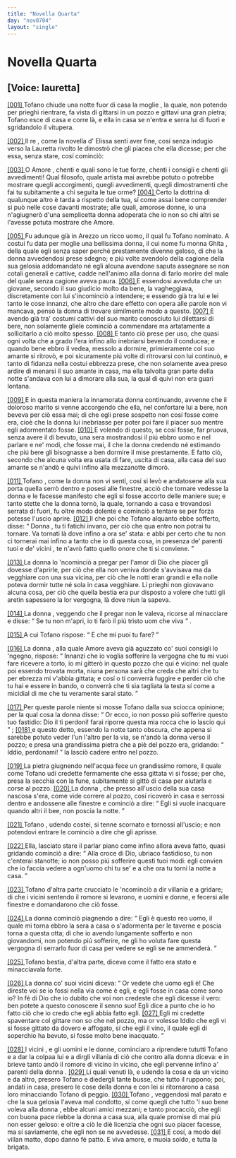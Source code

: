 ```yaml
---
title: "Novella Quarta"
day: "nov0704"
layout: "single"
---
```

<div id="nov0704" type="novella" who="lauretta">
 <h1>
  Novella Quarta
 </h1>
 <p>
  <h2>
   [Voice: lauretta]
  </h2>
 </p>
 <argument>
  <p>
   <a href="{{ site.baseurl }}enDecameron/nov0704#p07040001" id="p07040001">
    [001]
   </a>
   <name persref="tofano" type="person">
    Tofano
   </name>
   chiude una notte fuor di casa la
   <name persref="ghita" type="person">
    moglie
   </name>
   , la quale, non potendo per prieghi rientrare, fa vista di gittarsi in un pozzo e gittavi una gran pietra;
   <name persref="tofano" type="person">
    Tofano
   </name>
   esce di casa e corre l&agrave;, e ella in casa se n'entra e serra lui di fuori e sgridandolo il vitupera.
  </p>
 </argument>
 <div3 type="commentary" who="author">
  <p>
   <a href="{{ site.baseurl }}enDecameron/nov0704#p07040002" id="p07040002">
    [002]
   </a>
   <name persref="dioneo" type="person">
    Il re
   </name>
   , come la novella d'
   <name persref="elissa" type="person">
    Elissa
   </name>
   sent&iacute; aver fine, cos&iacute; senza indugio verso la
   <name persref="lauretta" type="person">
    Lauretta
   </name>
   rivolto le dimostr&ograve; che gli piacea che ella dicesse; per che essa, senza stare, cos&iacute; cominci&ograve;:
  </p>
 </div3>
 <div3 type="commentary" who="lauretta">
  <p>
   <a href="{{ site.baseurl }}enDecameron/nov0704#p07040003" id="p07040003">
    [003]
   </a>
   O
   <name persref="amore" type="person">
    Amore
   </name>
   , chenti e quali sono le tue forze, chenti i consigli e chenti gli avvedimenti! Qual filosofo, quale artista mai avrebbe potuto o potrebbe mostrare quegli accorgimenti, quegli avvedimenti, quegli dimostramenti che fai tu subitamente a chi seguita le tue orme?
   <a href="{{ site.baseurl }}enDecameron/nov0704#p07040004" id="p07040004">
    [004]
   </a>
   Certo la dottrina di qualunque altro &egrave; tarda a rispetto della tua, s&iacute; come assai bene comprender si pu&ograve; nelle cose davanti mostrate; alle quali, amorose donne, io una n'agiugner&ograve; d'una semplicetta donna adoperata che io non so chi altri se l'avesse potuta mostrare che Amore.
  </p>
 </div3>
 <p>
  <a href="{{ site.baseurl }}enDecameron/nov0704#p07040005" id="p07040005">
   [005]
  </a>
  Fu adunque gi&agrave; in
  <name placeref="arezzo" type="place">
   Arezzo
  </name>
  un ricco uomo, il qual fu
  <name persref="tofano" type="person">
   Tofano
  </name>
  nominato. A costui fu data per moglie una bellissima donna, il cui nome fu monna
  <name persref="ghita" type="person">
   Ghita
  </name>
  , della quale egli senza saper perch&eacute; prestamente divenne geloso, di che
  <name persref="ghita" type="person">
   la donna
  </name>
  avvedendosi prese sdegno; e pi&uacute; volte avendolo della cagione della sua gelosia addomandato n&eacute; egli alcuna avendone saputa assegnare se non cotali generali e cattive, cadde nell'animo alla
  <name persref="ghita" type="person">
   donna
  </name>
  di farlo morire del male del quale senza cagione aveva paura.
  <a href="{{ site.baseurl }}enDecameron/nov0704#p07040006" id="p07040006">
   [006]
  </a>
  E essendosi avveduta che un giovane, secondo il suo giudicio molto da bene, la vagheggiava, discretamente con lui s'incominci&ograve; a intendere; e essendo gi&agrave; tra lui e lei tanto le cose innanzi, che altro che dare effetto con opera alle parole non vi mancava, pens&ograve;
  <name persref="ghita" type="person">
   la donna
  </name>
  di trovare similmente modo a questo.
  <a href="{{ site.baseurl }}enDecameron/nov0704#p07040007" id="p07040007">
   [007]
  </a>
  E avendo gi&agrave; tra' costumi cattivi del suo
  <name persref="tofano" type="person">
   marito
  </name>
  conosciuto lui dilettarsi di bere, non solamente gliele cominci&ograve; a commendare ma artatamente a sollicitarlo a ci&ograve; molto spesso.
  <a href="{{ site.baseurl }}enDecameron/nov0704#p07040008" id="p07040008">
   [008]
  </a>
  E tanto ci&ograve; prese per uso, che quasi ogni volta che a grado l'era infino allo inebriarsi bevendo il conducea; e quando bene ebbro il vedea, messolo a dormire, primieramente col suo amante si ritrov&ograve;, e poi sicuramente pi&uacute; volte di ritrovarsi con lui continu&ograve;, e tanto di fidanza nella costui ebbrezza prese, che non solamente avea preso ardire di menarsi il suo amante in casa, ma ella talvolta gran parte della notte s'andava con lui a dimorare alla sua, la qual di quivi non era guari lontana.
 </p>
 <p>
  <a href="{{ site.baseurl }}enDecameron/nov0704#p07040009" id="p07040009">
   [009]
  </a>
  E in questa maniera la innamorata
  <name persref="ghita" type="person">
   donna
  </name>
  continuando, avvenne che il doloroso
  <name persref="tofano" type="person">
   marito
  </name>
  si venne accorgendo che ella, nel confortare lui a bere, non beveva per ci&ograve; essa mai; di che egli prese sospetto non cos&iacute; fosse come era, cio&egrave; che
  <name persref="ghita" type="person">
   la donna
  </name>
  lui inebriasse per poter poi fare il piacer suo mentre egli adormentato fosse.
  <a href="{{ site.baseurl }}enDecameron/nov0704#p07040010" id="p07040010">
   [010]
  </a>
  E volendo di questo, se cos&iacute; fosse, far pruova, senza avere il d&iacute; bevuto, una sera mostrandosi il pi&uacute; ebbro uomo e nel parlare e ne' modi, che fosse mai, il che
  <name persref="ghita" type="person">
   la donna
  </name>
  credendo n&eacute; estimando che pi&uacute; bere gli bisognasse a ben dormire il mise prestamente. E fatto ci&ograve;, secondo che alcuna volta era usata di fare, uscita di casa, alla casa del suo amante se n'and&ograve; e quivi infino alla mezzanotte dimor&ograve;.
 </p>
 <p>
  <a href="{{ site.baseurl }}enDecameron/nov0704#p07040011" id="p07040011">
   [011]
  </a>
  <name persref="tofano" type="person">
   Tofano
  </name>
  , come
  <name persref="ghita" type="person">
   la donna
  </name>
  non vi sent&iacute;, cos&iacute; si lev&ograve; e andatosene alla sua porta quella serr&ograve; dentro e posesi alle finestre, acci&ograve; che tornare vedesse
  <name persref="ghita" type="person">
   la donna
  </name>
  e le facesse manifesto che egli si fosse accorto delle maniere sue; e tanto stette che
  <name persref="ghita" type="person">
   la donna
  </name>
  torn&ograve;, la quale, tornando a casa e trovandosi serrata di fuori, fu oltre modo dolente e cominci&ograve; a tentare se per forza potesse l'uscio aprire.
  <a href="{{ site.baseurl }}enDecameron/nov0704#p07040012" id="p07040012">
   [012]
  </a>
  Il che poi che
  <name persref="tofano" type="person">
   Tofano
  </name>
  alquanto ebbe sofferto, disse:
  <q direct="unspecified" who="tofano">
   <name persref="ghita" type="person">
    Donna
   </name>
   , tu ti fatichi invano, per ci&ograve; che qua entro non potrai tu tornare. Va tornati l&agrave; dove infino a ora se' stata: e abbi per certo che tu non ci tornerai mai infino a tanto che io di questa cosa, in presenza de'
   <name persref="parenti-0704" type="person">
    parenti
   </name>
   tuoi e de'
   <name persref="vicini-0704" type="person">
    vicini
   </name>
   , te n'avr&ograve; fatto quello onore che ti si conviene.
  </q>
 </p>
 <p>
  <a href="{{ site.baseurl }}enDecameron/nov0704#p07040013" id="p07040013">
   [013]
  </a>
  <name persref="ghita" type="person">
   La donna
  </name>
  lo 'ncominci&ograve; a pregar per l'amor di Dio che piacer gli dovesse d'aprirle, per ci&ograve; che ella non veniva donde s'avvisava ma da vegghiare con una sua vicina, per ci&ograve; che le notti eran grandi e ella nolle poteva dormir tutte n&eacute; sola in casa vegghiare. Li prieghi non giovavano alcuna cosa, per ci&ograve; che quella bestia era pur disposto a volere che tutti gli aretin sapessero la lor vergogna, l&agrave; dove niun la sapeva.
 </p>
 <p>
  <a href="{{ site.baseurl }}enDecameron/nov0704#p07040014" id="p07040014">
   [014]
  </a>
  <name persref="ghita" type="person">
   La donna
  </name>
  , veggendo che il pregar non le valeva, ricorse al minacciare e disse:
  <q direct="unspecified" who="ghita">
   Se tu non m'apri, io ti far&ograve; il pi&uacute; tristo uom che viva
  </q>
  .
 </p>
 <p>
  <a href="{{ site.baseurl }}enDecameron/nov0704#p07040015" id="p07040015">
   [015]
  </a>
  A cui
  <name persref="tofano" type="person">
   Tofano
  </name>
  rispose:
  <q direct="unspecified" who="tofano">
   E che mi puoi tu fare?
  </q>
 </p>
 <p>
  <a href="{{ site.baseurl }}enDecameron/nov0704#p07040016" id="p07040016">
   [016]
  </a>
  <name persref="ghita" type="person">
   La donna
  </name>
  , alla quale
  <name persref="amore" type="person">
   Amore
  </name>
  aveva gi&agrave; aguzzato co' suoi consigli lo 'ngegno, rispose:
  <q direct="unspecified" who="ghita">
   Innanzi che io voglia sofferire la vergogna che tu mi vuoi fare ricevere a torto, io mi gitter&ograve; in questo pozzo che qui &egrave; vicino: nel quale poi essendo trovata morta, niuna persona sar&agrave; che creda che altri che tu per ebrezza mi v'abbia gittata; e cos&iacute; o ti converr&agrave; fuggire e perder ci&ograve; che tu hai e essere in bando, o converr&agrave; che ti sia tagliata la testa s&iacute; come a micidial di me che tu veramente sarai stato.
  </q>
 </p>
 <p>
  <a href="{{ site.baseurl }}enDecameron/nov0704#p07040017" id="p07040017">
   [017]
  </a>
  Per queste parole niente si mosse
  <name persref="tofano" type="person">
   Tofano
  </name>
  dalla sua sciocca opinione; per la qual cosa
  <name persref="ghita" type="person">
   la donna
  </name>
  disse:
  <q direct="unspecified" who="ghita">
   Or ecco, io non posso pi&uacute; sofferire questo tuo fastidio: Dio il ti perdoni! farai riporre questa mia rocca che io lascio qui
  </q>
  ;
  <a href="{{ site.baseurl }}enDecameron/nov0704#p07040018" id="p07040018">
   [018]
  </a>
  e questo detto, essendo la notte tanto obscura, che appena si sarebbe potuto veder l'un l'altro per la via, se n'and&ograve;
  <name persref="ghita" type="person">
   la donna
  </name>
  verso il pozzo; e presa una grandissima pietra che a pi&egrave; del pozzo era, gridando:
  <q direct="unspecified" who="ghita">
   Iddio, perdonami!
  </q>
  la lasci&ograve; cadere entro nel pozzo.
 </p>
 <p>
  <a href="{{ site.baseurl }}enDecameron/nov0704#p07040019" id="p07040019">
   [019]
  </a>
  La pietra giugnendo nell'acqua fece un grandissimo romore, il quale come
  <name persref="tofano" type="person">
   Tofano
  </name>
  ud&iacute; credette fermamente che essa gittata vi si fosse; per che, presa la secchia con la fune, subitamente si gitt&ograve; di casa per aiutarla e corse al pozzo.
  <a href="{{ site.baseurl }}enDecameron/nov0704#p07040020" id="p07040020">
   [020]
  </a>
  <name persref="ghita" type="person">
   La donna
  </name>
  , che presso all'uscio della sua casa nascosa s'era, come vide correre al pozzo, cos&iacute; ricover&ograve; in casa e serrossi dentro e andossene alle finestre e cominci&ograve; a dire:
  <q direct="unspecified" who="ghita">
   Egli si vuole inacquare quando altri il bee, non poscia la notte.
  </q>
 </p>
 <p>
  <a href="{{ site.baseurl }}enDecameron/nov0704#p07040021" id="p07040021">
   [021]
  </a>
  <name persref="tofano" type="person">
   Tofano
  </name>
  , udendo costei, si tenne scornato e tornossi all'uscio; e non potendovi entrare le cominci&ograve; a dire che gli aprisse.
 </p>
 <p>
  <a href="{{ site.baseurl }}enDecameron/nov0704#p07040022" id="p07040022">
   [022]
  </a>
  Ella, lasciato stare il parlar piano come infino allora aveva fatto, quasi gridando cominci&ograve; a dire:
  <q direct="unspecified" who="ghita">
   Alla croce di Dio, ubriaco fastidioso, tu non c'enterai stanotte; io non posso pi&uacute; sofferire questi tuoi modi: egli convien che io faccia vedere a ogn'uomo chi tu se' e a che ora tu torni la notte a casa.
  </q>
 </p>
 <p>
  <a href="{{ site.baseurl }}enDecameron/nov0704#p07040023" id="p07040023">
   [023]
  </a>
  <name persref="tofano" type="person">
   Tofano
  </name>
  d'altra parte crucciato le 'ncominci&ograve; a dir villania e a gridare; di che
  <name persref="vicini-0704" type="person">
   i vicini
  </name>
  sentendo il romore si levarono, e uomini e donne, e fecersi alle finestre e domandarono che ci&ograve; fosse.
 </p>
 <p>
  <a href="{{ site.baseurl }}enDecameron/nov0704#p07040024" id="p07040024">
   [024]
  </a>
  <name persref="ghita" type="person">
   La donna
  </name>
  cominci&ograve; piagnendo a dire:
  <q direct="unspecified" who="ghita">
   Egli &egrave; questo reo uomo, il quale mi torna ebbro la sera a casa o s'adormenta per le taverne e poscia torna a questa otta; di che io avendo lungamente sofferto e non giovandomi, non potendo pi&uacute; sofferire, ne gli ho voluta fare questa vergogna di serrarlo fuor di casa per vedere se egli se ne ammender&agrave;.
  </q>
 </p>
 <p>
  <a href="{{ site.baseurl }}enDecameron/nov0704#p07040025" id="p07040025">
   [025]
  </a>
  <name persref="tofano" type="person">
   Tofano
  </name>
  bestia, d'altra parte, diceva come il fatto era stato e minacciavala forte.
 </p>
 <p>
  <a href="{{ site.baseurl }}enDecameron/nov0704#p07040026" id="p07040026">
   [026]
  </a>
  <name persref="ghita" type="person">
   La donna
  </name>
  co' suoi
  <name persref="vicini-0704" type="person">
   vicini
  </name>
  diceva:
  <q direct="unspecified" who="ghita">
   Or vedete che uomo egli &egrave;! Che direste voi se io fossi nella via come &egrave; egli, e egli fosse in casa come sono io? In f&eacute; di Dio che io dubito che voi non credeste che egli dicesse il vero: ben potete a questo conoscere il senno suo! Egli dice a punto che io ho fatto ci&ograve; che io credo che egli abbia fatto egli.
   <a href="{{ site.baseurl }}enDecameron/nov0704#p07040027" id="p07040027">
    [027]
   </a>
   Egli mi credette spaventare col gittare non so che nel pozzo, ma or volesse Iddio che egli vi si fosse gittato da dovero e affogato, s&iacute; che egli il vino, il quale egli di soperchio ha bevuto, si fosse molto bene inacquato.
  </q>
 </p>
 <p>
  <a href="{{ site.baseurl }}enDecameron/nov0704#p07040028" id="p07040028">
   [028]
  </a>
  <name persref="vicini-0704" type="person">
   I vicini
  </name>
  , e gli uomini e le donne, cominciaro a riprendere tututti
  <name persref="tofano" type="person">
   Tofano
  </name>
  e a dar la colpaa lui e a dirgli villania di ci&ograve; che contro alla
  <name persref="ghita" type="person">
   donna
  </name>
  diceva: e in brieve tanto and&ograve; il romore di vicino in vicino, che egli pervenne infino a'
  <name persref="parenti-0704" type="person">
   parenti
  </name>
  della
  <name persref="ghita" type="person">
   donna
  </name>
  .
  <a href="{{ site.baseurl }}enDecameron/nov0704#p07040029" id="p07040029">
   [029]
  </a>
  Li quali venuti l&agrave;, e udendo la cosa e da un vicino e da altro, presero
  <name persref="tofano" type="person">
   Tofano
  </name>
  e diedergli tante busse, che tutto il ruppono; poi, andati in casa, presero le cose della
  <name persref="ghita" type="person">
   donna
  </name>
  e con lei si ritornarono a casa loro minacciando
  <name persref="tofano" type="person">
   Tofano
  </name>
  di peggio.
  <a href="{{ site.baseurl }}enDecameron/nov0704#p07040030" id="p07040030">
   [030]
  </a>
  <name persref="tofano" type="person">
   Tofano
  </name>
  , veggendosi mal parato e che la sua gelosia l'aveva mal condotto, s&iacute; come quegli che tutto 'l suo bene voleva alla
  <name persref="ghita" type="person">
   donna
  </name>
  , ebbe alcuni amici mezzani; e tanto procacci&ograve;, che egli con buona pace riebbe
  <name persref="ghita" type="person">
   la donna
  </name>
  a casa sua, alla quale promise di mai pi&uacute; non esser geloso: e oltre a ci&ograve; le di&egrave; licenzia che ogni suo piacer facesse, ma s&iacute; saviamente, che egli non se ne avvedesse.
  <a href="{{ site.baseurl }}enDecameron/nov0704#p07040031" id="p07040031">
   [031]
  </a>
  E cos&iacute;, a modo del villan matto, dopo danno f&eacute; patto. E viva amore, e muoia soldo, e tutta la brigata.
 </p>
</div>